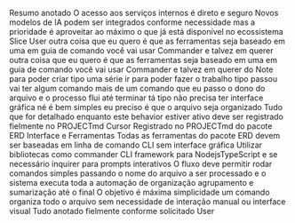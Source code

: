 Resumo anotado
 O acesso aos serviços internos é direto e seguro Novos modelos de IA podem ser integrados conforme necessidade mas a prioridade é aproveitar ao máximo o que já está disponível no ecossistema Slice
User
outra coisa que eu quero é que as ferramentas seja baseado em uma em guia de comando você vai usar Commander e talvez em querer outra coisa que eu quero é que as ferramentas seja baseado em uma em guia de comando você vai usar Commander e talvez em querer do Note para poder criar tipo uma série ir para poder fazer o trabalho tipo passou vai ter algum comando mais de um comando que eu passo o dono do arquivo e o processo flui até terminar tá tipo não precisa ter interface gráfica né é bem simples eu preciso é que o arquivo seja organizado
Tudo que for detalhado enquanto este behavior estiver ativo deve ser registrado fielmente no PROJECTmd
Cursor
 Registrado no PROJECTmd do pacote ERD
 Interface e Ferramentas
 Todas as ferramentas do pacote ERD devem ser baseadas em linha de comando CLI sem interface gráfica
 Utilizar bibliotecas como commander CLI framework para NodejsTypeScript e se necessário inquirer para prompts interativos
 O fluxo deve permitir rodar comandos simples passando o nome do arquivo a ser processado e o sistema executa toda a automação de organização agrupamento e sumarização até o final
 O objetivo é máxima simplicidade um comando organiza todo o arquivo sem necessidade de interação manual ou interface visual
Tudo anotado fielmente conforme solicitado
User